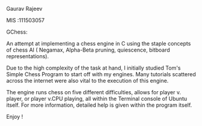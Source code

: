 Gaurav Rajeev

MIS :111503057


GChess:

An attempt at implementing a chess engine in C using the staple concepts of chess AI ( Negamax, Alpha-Beta pruning, quiescence, bitboard representations).

Due to the high complexity of the task at hand, I initially studied Tom's Simple Chess Program to start off with my engines.
Many tutorials scattered across the internet were also vital to the execution of this engine.

The engine runs chess on five different difficulties, allows for player v. player, or player v.CPU playing, all within the Terminal console of Ubuntu itself.
For more information, detailed help is given within the program itself.

Enjoy !
